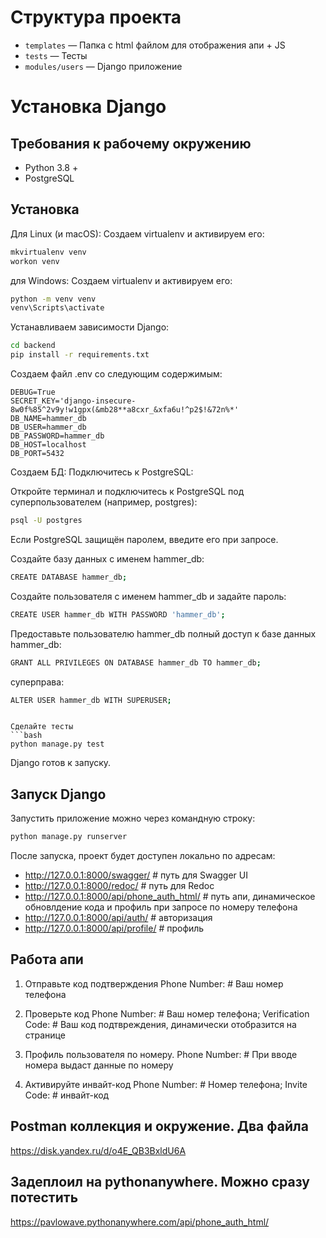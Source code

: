# Структура проекта

- `templates` — Папка с html файлом для отображения апи + JS
- `tests` — Тесты
- `modules/users` — Django приложение

# Установка Django

## Требования к рабочему окружению

- Python 3.8 +
- PostgreSQL


## Установка
Для Linux (и macOS):
Создаем virtualenv и активируем его:
```bash
mkvirtualenv venv
workon venv
```
для Windows:
Создаем virtualenv и активируем его:
```bash
python -m venv venv
venv\Scripts\activate 
```
Устанавливаем зависимости Django:
```bash
cd backend
pip install -r requirements.txt
```

Создаем файл .env со следующим содержимым:
```
DEBUG=True
SECRET_KEY='django-insecure-8w0f%85^2v9y!w1gpx(&mb28**a8cxr_&xfa6u!^p2$!&72n%*'
DB_NAME=hammer_db
DB_USER=hammer_db
DB_PASSWORD=hammer_db
DB_HOST=localhost
DB_PORT=5432
```

Создаем БД:
Подключитесь к PostgreSQL:

Откройте терминал и подключитесь к PostgreSQL под суперпользователем (например, postgres):
```bash
psql -U postgres
```
Если PostgreSQL защищён паролем, введите его при запросе.

Создайте базу данных с именем hammer_db:
```bash
CREATE DATABASE hammer_db;
```
Создайте пользователя с именем hammer_db и задайте пароль:
```bash
CREATE USER hammer_db WITH PASSWORD 'hammer_db';
```
Предоставьте пользователю hammer_db полный доступ к базе данных hammer_db:
```bash
GRANT ALL PRIVILEGES ON DATABASE hammer_db TO hammer_db;
```
суперправа:
```bash
ALTER USER hammer_db WITH SUPERUSER;
```
```

Сделайте тесты
```bash
python manage.py test
```


Django готов к запуску.

## Запуск Django

Запустить приложение можно через командную строку:
```bash
python manage.py runserver
```


После запуска, проект будет доступен локально по адресам:

- http://127.0.0.1:8000/swagger/ # путь для Swagger UI
- http://127.0.0.1:8000/redoc/   # путь для Redoc
- http://127.0.0.1:8000/api/phone_auth_html/ # путь апи, динамическое обновлдение кода и профиль при запросе по номеру телефона
- http://127.0.0.1:8000/api/auth/ # авторизация
- http://127.0.0.1:8000/api/profile/ # профиль

## Работа апи
1. Отправьте код подтверждения
Phone Number: # Ваш номер телефона

2. Проверьте код
Phone Number: # Ваш номер телефона;
Verification Code: # Ваш код подтвреждения, динамически отобразится на странице

4. Профиль пользователя по номеру.
Phone Number: # При вводе номера выдаст данные по номеру

5. Активируйте инвайт-код
Phone Number: # Номер телефона;
Invite Code: # инвайт-код

## Postman коллекция и окружение. Два файла 

https://disk.yandex.ru/d/o4E_QB3BxldU6A

## Задеплоил на pythonanywhere. Можно сразу потестить
https://pavlowave.pythonanywhere.com/api/phone_auth_html/
